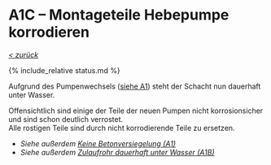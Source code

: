 # A1C &ndash; Montageteile Hebepumpe korrodieren

_[&lt; zurück](../../index.md)_

{% include_relative status.md %}

Aufgrund des Pumpenwechsels ([siehe A1](../A1/index.md)) steht der Schacht nun dauerhaft unter Wasser.

Offensichtlich sind einige der Teile der neuen Pumpen nicht korrosionsicher und sind schon deutlich verrostet.\
Alle rostigen Teile sind durch nicht korrodierende Teile zu ersetzen.

- _Siehe außerdem_ [_Keine Betonversiegelung (A1)_](../A1/index.md)
- _Siehe außerdem_ [_Zulaufrohr dauerhaft unter Wasser (A1B)_](../A1B/index.md)
